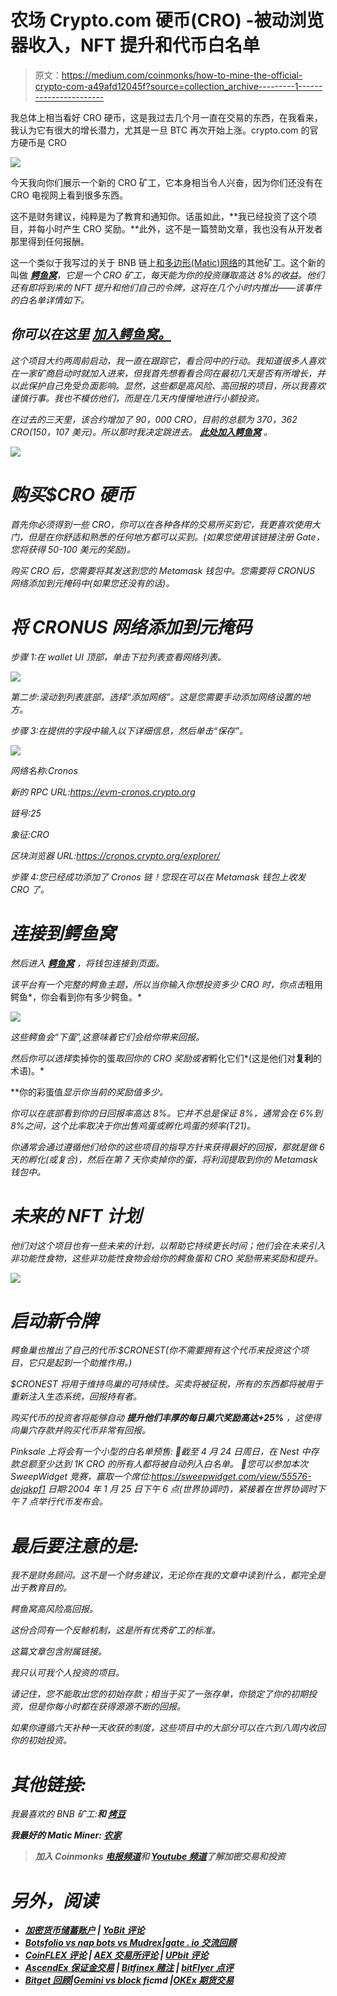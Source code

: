 # 农场 Crypto.com 硬币(CRO) -被动浏览器收入，NFT 提升和代币白名单

> 原文：<https://medium.com/coinmonks/how-to-mine-the-official-crypto-com-a49afd12045f?source=collection_archive---------1----------------------->

我总体上相当看好 CRO 硬币，这是我过去几个月一直在交易的东西，在我看来，我认为它有很大的增长潜力，尤其是一旦 BTC 再次开始上涨。crypto.com 的官方硬币是 CRO

![](img/744abf1b159967fd57d32b813c39a708.png)

今天我向你们展示一个新的 CRO 矿工，它本身相当令人兴奋，因为你们还没有在 CRO 电视网上看到很多东西。

这不是财务建议，纯粹是为了教育和通知你。话虽如此，**我已经投资了这个项目，并每小时产生 CRO 奖励。**此外，这不是一篇赞助文章，我也没有从开发者那里得到任何报酬。

这一个类似于我写过的关于 BNB 链上[和](/@Red-King/my-best-passive-income-crypto-investments-earning-up-to-8-daily-83d09d72854)[多边形(Matic)网络](/@Red-King/my-best-passive-income-crypto-investments-earning-up-to-8-daily-83d09d72854)的其他矿工。这个新的叫做 [***鳄鱼窝***](https://redkingadventures.com/crocnest)*，它是一个 CRO 矿工，每天能为你的投资赚取高达 8%的收益。他们还有即将到来的 NFT 提升和他们自己的令牌，这将在几个小时内推出——该事件的白名单详情如下。*

## *你可以在这里 [**加入鳄鱼窝**。](https://redkingadventures.com/crocnest)*

*这个项目大约两周前启动，我一直在跟踪它，看合同中的行动。我知道很多人喜欢在一家矿商启动时就加入进来，但我首先想看看合同在最初几天是否有所增长，并以此保护自己免受负面影响。显然，这些都是高风险、高回报的项目，所以我喜欢谨慎行事。我也不模仿他们，而是在几天内慢慢地进行小额投资。*

*在过去的三天里，该合约增加了 90，000 CRO，目前的总额为 370，362 CRO(150，107 美元)。所以那时我决定跳进去。 [**此处加入鳄鱼窝**](https://redkingadventures.com/crocnest) 。*

*![](img/febad9e798c5c7b257d8f2b906dc8412.png)*

# *购买$CRO 硬币*

*首先你必须得到一些 CRO，你可以在各种各样的交易所买到它，我更喜欢使用大门，但是在你舒适和熟悉的任何地方都可以买到。(如果您使用该链接注册 Gate，您将获得 50-100 美元的奖励)。*

*购买 CRO 后，您需要将其发送到您的 Metamask 钱包中。您需要将 CRONUS 网络添加到元掩码中(如果您还没有的话)。*

# *将 CRONUS 网络添加到元掩码*

*步骤 1:在 wallet UI 顶部，单击下拉列表查看网络列表。*

*![](img/272102f97c0e5ba0eed357a02736995e.png)*

*第二步:滚动到列表底部，选择“添加网络”。这是您需要手动添加网络设置的地方。*

*步骤 3:在提供的字段中输入以下详细信息，然后单击“保存”。*

*![](img/0d12787419fa67e48ae8fe7e0657b220.png)*

*网络名称:Cronos*

*新的 RPC URL:https://evm-cronos.crypto.org*

*链号:25*

*象征:CRO*

*区块浏览器 URL:https://cronos.crypto.org/explorer/*

*步骤 4:您已经成功添加了 Cronos 链！您现在可以在 Metamask 钱包上收发 CRO 了。*

# *连接到鳄鱼窝*

*然后进入 [***鳄鱼窝***](https://redkingadventures.com/crocnest) ，将钱包连接到页面。*

*该平台有一个完整的鳄鱼主题，所以当你输入你想投资多少 CRO 时，你点击*租用鳄鱼*，你会看到你有多少鳄鱼。*

*![](img/e1dc283b8e8e1a39628c8bbb58d861c3.png)*

*这些鳄鱼会“下蛋”,这意味着它们会给你带来回报。*

*然后你可以选择*卖掉你的蛋*取回你的 CRO 奖励或者*孵化它们*(这是他们对**复利**的术语)。*

**你的彩蛋值*显示你当前的奖励值多少。*

*你可以在底部看到你的日回报率高达 8%。它并不总是保证 8%，通常会在 6%到 8%之间，这个比率取决于你出售鸡蛋或孵化鸡蛋的频率(T21)。*

*你通常会通过遵循他们给你的这些项目的指导方针来获得最好的回报，那就是做 6 天的孵化(或复合)，然后在第 7 天你卖掉你的蛋，将利润提取到你的 Metamask 钱包中。*

# *未来的 NFT 计划*

*他们对这个项目也有一些未来的计划，以帮助它持续更长时间；他们会在未来引入非功能性食物，这些非功能性食物会给你的鳄鱼蛋和 CRO 奖励带来奖励和提升。*

*![](img/73dac016bb9e76908997658d85e647f3.png)*

# *启动新令牌*

*鳄鱼巢也推出了自己的代币:$CRONEST(你不需要拥有这个代币来投资这个项目，它只是起到一个助推作用。)*

*$CRONEST 将用于维持鸟巢的可持续性。买卖将被征税，所有的东西都将被用于重新注入生态系统，回报持有者。*

*购买代币的投资者将能够自动 ***提升*他们丰厚的每日巢穴奖励高达+25%** ，这使得向巢穴存款并购买代币非常有回报。*

*Pinksale 上将会有一个小型的白名单预售:
🔸截至 4 月 24 日周日，在 Nest 中存款总额至少达到 1K CRO 的所有人都将被自动列入白名单。
🔸您可以参加本次 SweepWidget 竞赛，赢取一个席位:https://sweepwidget.com/view/55576-dejqkpf1
日期:2004 年 1 月 25 日下午 6 点(世界协调时)，紧接着在世界协调时下午 7 点举行代币发布会。*

# *最后要注意的是:*

*我不是财务顾问。这不是一个财务建议，无论你在我的文章中读到什么，都完全是出于教育目的。*

*鳄鱼窝高风险高回报。*

*这份合同有一个反鲸机制，这是所有优秀矿工的标准。*

*这篇文章包含附属链接。*

*我只认可我个人投资的项目。*

*请记住，您不能取出您的初始存款；相当于买了一张存单，你锁定了你的初期投资，但是你每小时都在获得源源不断的回报。*

*如果你遵循六天补种一天收获的制度，这些项目中的大部分可以在六到八周内收回你的初始投资。*

# *其他链接:*

*我最喜欢的 BNB 矿工:[](http://drip.community/faucet?buddy=0xDfFFD20aD90C08a5e636fB5b8ea0110240ca97d9)**和 [**烤豆**](https://redkingadventures.com/bakedbeans)***

***我最好的 Matic Miner: [**农家**](https://redkingadventures.com/farmhouse)***

> ***加入 Coinmonks [电报频道](https://t.me/coincodecap)和 [Youtube 频道](https://www.youtube.com/c/coinmonks/videos)了解加密交易和投资***

# ***另外，阅读***

*   ***[加密货币储蓄账户](/coinmonks/cryptocurrency-savings-accounts-be3bc0feffbf) | [YoBit 评论](/coinmonks/yobit-review-175464162c62)***
*   ***[Botsfolio vs nap bots vs Mudrex](/coinmonks/botsfolio-vs-napbots-vs-mudrex-c81344970c02)|[gate . io 交流回顾](/coinmonks/gate-io-exchange-review-61bf87b7078f)***
*   ***[CoinFLEX 评论](https://coincodecap.com/coinflex-review) | [AEX 交易所评论](https://coincodecap.com/aex-exchange-review) | [UPbit 评论](https://coincodecap.com/upbit-review)***
*   ***[AscendEx 保证金交易](https://coincodecap.com/ascendex-margin-trading) | [Bitfinex 赌注](https://coincodecap.com/bitfinex-staking) | [bitFlyer 点评](https://coincodecap.com/bitflyer-review)***
*   ***[Bitget 回顾](https://coincodecap.com/bitget-review)|[Gemini vs block fi](https://coincodecap.com/gemini-vs-blockfi)cmd |[OKEx 期货交易](https://coincodecap.com/okex-futures-trading)***